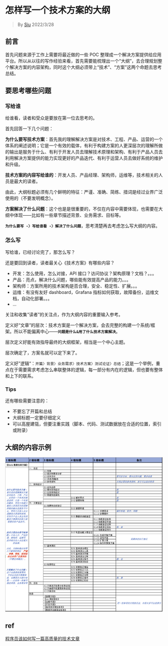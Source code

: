 # 怎样写一个技术方案的大纲

> By [Siu]() 2022/3/28



## 前言

首先问题来源于工作上需要将最近做的一些 POC 整理成一个解决方案提供给应用平台。所以从以往的写作经验来看，首先需要能梳理出一个“大纲”，去合理规划整个解决方案的内容架构，同时这个大纲必须带上“技术”、“方案”这两个命题去思考总结。



## 要思考哪些问题

### 写给谁

给谁看，读者和受众是要放在第一位去思考的。

首先回答一下几个问题：



**为什么要写技术方案**：首先我的理解解决方案是对技术、工程、产品、运营的一个体系的阐述说明；它是一个有效的载体，有利于构建方案的人更深层次的理解所做的输出是服务于什么、有利于开发人员去理解技术原理和架构、有利于产品人员去利用解决方案提供的能力实现更好的产品迭代、有利于运营人员去做好系统的维护和升级。



**技术方案的内容写给谁的**：开发人员、产品经理、架构师，运维等，技术相关的人员是最大的读者。

由此，大纲标题必须有几个鲜明的特征：严谨、准确、简练、措词是经过业界广泛使用的（不要发明概念）。



**方案解决了什么问题**：这个也是是很重要的，不仅在内容中需要体现，也需要在大纲中体现——比如有一些章节描述背景、业务需求、目标等。



**`为什么要写 -〉写给谁看 -〉解决了什么问题`**，思考清楚再去考虑怎么写大纲的内容。



### 怎么写



写给谁，已经讨论完了，那怎么写？

还是要回到读者，读者最关心《技术方案》有哪些内容？

- 开发：怎么使用，怎么对接，API 接口？访问协议？架构原理？文档？。。。
- 产品：亮点，解决什么问题，哪些能有效提高产品的能力。。。
- 架构师：方案所用的技术架构是否合理，安全、稳定性、扩展。。。
- 运维：有没有友好 dashboard，Grafana 指标如何获取，故障备份，运维文档，自动化部署。。。
- ...

关注和收集“读者”的关注点，作为大纲内容的重要输入参考。



定义好“文章”的层次：技术方案是一个解决方案，会去完整的构建一个系统/框架。所以不能偏离中心——**`问题是什么&用了什么技术方案解决`**。

层次定义好能有效指导最终的大纲框架，相当是一个中心主题。

层次确定了，方案名就可以定下来了。



定义好”逻辑“：`开篇〉背景〉业务需求〉技术方案〉测试论证〉总结`；这是一个举例，重点在于需要需求考虑怎么串联整体的逻辑，每一部分有内在的逻辑，但也要有整体和上下的联系。



### Tips

还有哪些需要注意的：

- 不要忘了开篇和总结
- 大纲标题一定要仔细定义
- 可以高屋建瓴，但要注重实践（脚本、代码、测试数据放在合适的位置，索引或附录）



## 大纲的内容示例

![image-20220328151253737](assets/image-20220328151253737.png)





## ref

[程序员该如何写一篇高质量的技术文章](https://jiamaoxiang.top/2021/05/04/%E7%A8%8B%E5%BA%8F%E5%91%98%E8%AF%A5%E5%A6%82%E4%BD%95%E5%86%99%E4%B8%80%E7%AF%87%E9%AB%98%E8%B4%A8%E9%87%8F%E7%9A%84%E6%8A%80%E6%9C%AF%E6%96%87%E7%AB%A0/)